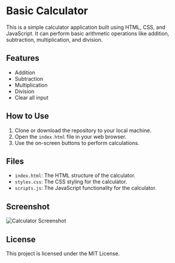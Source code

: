 # Basic Calculator

This is a simple calculator application built using HTML, CSS, and JavaScript. It can perform basic arithmetic operations like addition, subtraction, multiplication, and division.

## Features

- Addition
- Subtraction
- Multiplication
- Division
- Clear all input

## How to Use

1. Clone or download the repository to your local machine.
2. Open the `index.html` file in your web browser.
3. Use the on-screen buttons to perform calculations.

## Files

- `index.html`: The HTML structure of the calculator.
- `styles.css`: The CSS styling for the calculator.
- `scripts.js`: The JavaScript functionality for the calculator.

## Screenshot

![Calculator Screenshot](screenshot.png)

## License

This project is licensed under the MIT License.
